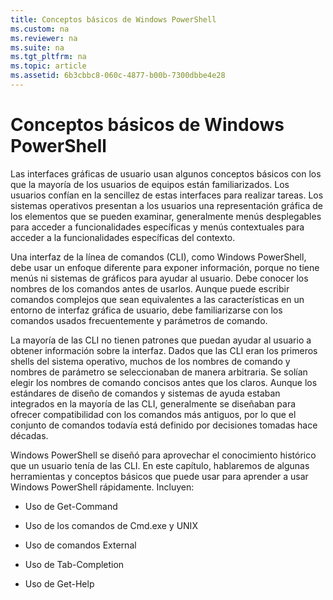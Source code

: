 ```yaml
---
title: Conceptos básicos de Windows PowerShell
ms.custom: na
ms.reviewer: na
ms.suite: na
ms.tgt_pltfrm: na
ms.topic: article
ms.assetid: 6b3cbbc8-060c-4877-b00b-7300dbbe4e28
---
```

# Conceptos básicos de Windows PowerShell
Las interfaces gráficas de usuario usan algunos conceptos básicos con los que la mayoría de los usuarios de equipos están familiarizados. Los usuarios confían en la sencillez de estas interfaces para realizar tareas. Los sistemas operativos presentan a los usuarios una representación gráfica de los elementos que se pueden examinar, generalmente menús desplegables para acceder a funcionalidades específicas y menús contextuales para acceder a la funcionalidades específicas del contexto.

Una interfaz de la línea de comandos (CLI), como Windows PowerShell, debe usar un enfoque diferente para exponer información, porque no tiene menús ni sistemas de gráficos para ayudar al usuario. Debe conocer los nombres de los comandos antes de usarlos. Aunque puede escribir comandos complejos que sean equivalentes a las características en un entorno de interfaz gráfica de usuario, debe familiarizarse con los comandos usados frecuentemente y parámetros de comando.

La mayoría de las CLI no tienen patrones que puedan ayudar al usuario a obtener información sobre la interfaz. Dados que las CLI eran los primeros shells del sistema operativo, muchos de los nombres de comando y nombres de parámetro se seleccionaban de manera arbitraria. Se solían elegir los nombres de comando concisos antes que los claros. Aunque los estándares de diseño de comandos y sistemas de ayuda estaban integrados en la mayoría de las CLI, generalmente se diseñaban para ofrecer compatibilidad con los comandos más antiguos, por lo que el conjunto de comandos todavía está definido por decisiones tomadas hace décadas.

Windows PowerShell se diseñó para aprovechar el conocimiento histórico que un usuario tenía de las CLI. En este capítulo, hablaremos de algunas herramientas y conceptos básicos que puede usar para aprender a usar Windows PowerShell rápidamente. Incluyen:

-   Uso de Get-Command

-   Uso de los comandos de Cmd.exe y UNIX

-   Uso de comandos External

-   Uso de Tab-Completion

-   Uso de Get-Help



<!--HONumber=Apr16_HO1-->


